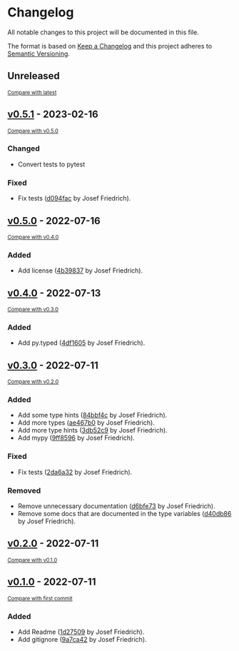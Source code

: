 # Changelog

All notable changes to this project will be documented in this file.

The format is based on [Keep a Changelog](http://keepachangelog.com/en/1.1.0/)
and this project adheres to [Semantic Versioning](http://semver.org/spec/v2.0.0.html).

<!-- insertion marker -->
## Unreleased

<small>[Compare with latest](https://github.com/Josef-Friedrich/conf2levels/compare/v0.5.1...HEAD)</small>
<!-- insertion marker -->

## [v0.5.1](https://github.com/Josef-Friedrich/conf2levels/releases/tag/v0.5.1) - 2023-02-16

<small>[Compare with v0.5.0](https://github.com/Josef-Friedrich/conf2levels/compare/v0.5.0...0.5.1)</small>

### Changed

- Convert tests to pytest

### Fixed

- Fix tests ([d094fac](https://github.com/Josef-Friedrich/conf2levels/commit/d094fac1e9a68e5c4e6318e9920d63fa64a1ce13) by Josef Friedrich).

## [v0.5.0](https://github.com/Josef-Friedrich/conf2levels/releases/tag/v0.5.0) - 2022-07-16

<small>[Compare with v0.4.0](https://github.com/Josef-Friedrich/conf2levels/compare/v0.4.0...v0.5.0)</small>

### Added

- Add license ([4b39837](https://github.com/Josef-Friedrich/conf2levels/commit/4b398376e81350582d2b16e90fb382df2c2f3ef2) by Josef Friedrich).

## [v0.4.0](https://github.com/Josef-Friedrich/conf2levels/releases/tag/v0.4.0) - 2022-07-13

<small>[Compare with v0.3.0](https://github.com/Josef-Friedrich/conf2levels/compare/v0.3.0...v0.4.0)</small>

### Added

- Add py.typed ([4df1605](https://github.com/Josef-Friedrich/conf2levels/commit/4df1605f7f229da54509e3ea26d2b66bf9fd1623) by Josef Friedrich).

## [v0.3.0](https://github.com/Josef-Friedrich/conf2levels/releases/tag/v0.3.0) - 2022-07-11

<small>[Compare with v0.2.0](https://github.com/Josef-Friedrich/conf2levels/compare/v0.2.0...v0.3.0)</small>

### Added

- Add some type hints ([84bbf4c](https://github.com/Josef-Friedrich/conf2levels/commit/84bbf4c0b1cb72c75215546abc65dc23bff96363) by Josef Friedrich).
- Add more types ([ae467b0](https://github.com/Josef-Friedrich/conf2levels/commit/ae467b0ed26b0bf5166a26f8d3c9e31e572d9c1d) by Josef Friedrich).
- Add more type hints ([3db52c9](https://github.com/Josef-Friedrich/conf2levels/commit/3db52c9e945ecd70a8a94679e3bbc324d46335a0) by Josef Friedrich).
- Add mypy ([9ff8596](https://github.com/Josef-Friedrich/conf2levels/commit/9ff8596379150ee156b2ab5b3a2e92f942a28724) by Josef Friedrich).

### Fixed

- Fix tests ([2da6a32](https://github.com/Josef-Friedrich/conf2levels/commit/2da6a32098587ce1e43d0d97665c3fb9904cfb77) by Josef Friedrich).

### Removed

- Remove unnecessary documentation ([d6bfe73](https://github.com/Josef-Friedrich/conf2levels/commit/d6bfe735eb62155520519ef1083c49836b120876) by Josef Friedrich).
- Remove some docs that are documented in the type variables ([d40db86](https://github.com/Josef-Friedrich/conf2levels/commit/d40db86ef43fe92fb60b4a42e34b1e6d329b315b) by Josef Friedrich).

## [v0.2.0](https://github.com/Josef-Friedrich/conf2levels/releases/tag/v0.2.0) - 2022-07-11

<small>[Compare with v0.1.0](https://github.com/Josef-Friedrich/conf2levels/compare/v0.1.0...v0.2.0)</small>

## [v0.1.0](https://github.com/Josef-Friedrich/conf2levels/releases/tag/v0.1.0) - 2022-07-11

<small>[Compare with first commit](https://github.com/Josef-Friedrich/conf2levels/compare/847c9820d824cf8997ed652323d9a7656c2ea5f0...v0.1.0)</small>

### Added

- Add Readme ([1d27509](https://github.com/Josef-Friedrich/conf2levels/commit/1d275095eed241b06707eedae9e145d2da2c770f) by Josef Friedrich).
- Add gitignore ([9a7ca42](https://github.com/Josef-Friedrich/conf2levels/commit/9a7ca420f897b797dd182611d5d7ef5c48bf040b) by Josef Friedrich).
